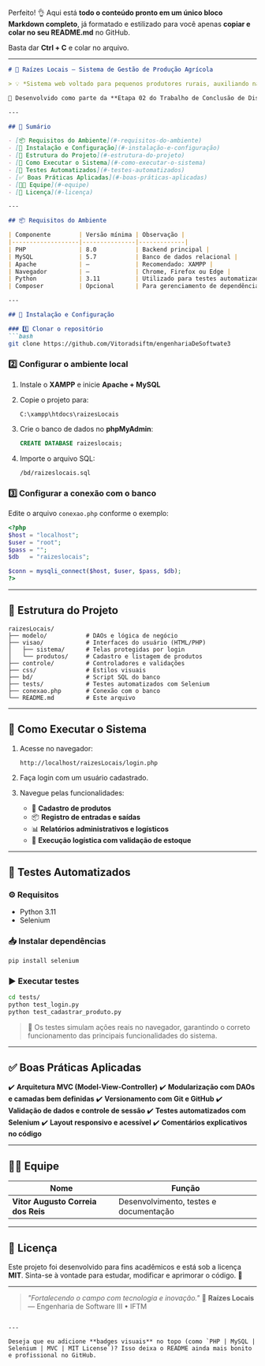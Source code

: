 Perfeito! 👌
Aqui está **todo o conteúdo pronto em um único bloco Markdown completo**, já formatado e estilizado para você apenas **copiar e colar no seu README.md** no GitHub.

Basta dar **Ctrl + C** e colar no arquivo.

---

````markdown
# 🌱 Raízes Locais — Sistema de Gestão de Produção Agrícola

> 💡 *Sistema web voltado para pequenos produtores rurais, auxiliando na gestão de entradas e saídas de produtos agrícolas, controle de estoque, validação administrativa e execução logística.*

📘 Desenvolvido como parte da **Etapa 02 do Trabalho de Conclusão de Disciplina (TCD)** da matéria **Engenharia de Software III (ESOF 3)**.

---

## 🧩 Sumário

- [📦 Requisitos do Ambiente](#-requisitos-do-ambiente)
- [🔧 Instalação e Configuração](#-instalação-e-configuração)
- [📁 Estrutura do Projeto](#-estrutura-do-projeto)
- [🚀 Como Executar o Sistema](#-como-executar-o-sistema)
- [🧪 Testes Automatizados](#-testes-automatizados)
- [✅ Boas Práticas Aplicadas](#-boas-práticas-aplicadas)
- [👨‍💻 Equipe](#-equipe)
- [💚 Licença](#-licença)

---

## 📦 Requisitos do Ambiente

| Componente        | Versão mínima | Observação |
|-------------------|---------------|-------------|
| PHP               | 8.0           | Backend principal |
| MySQL             | 5.7           | Banco de dados relacional |
| Apache            | —             | Recomendado: XAMPP |
| Navegador         | —             | Chrome, Firefox ou Edge |
| Python            | 3.11          | Utilizado para testes automatizados (Selenium) |
| Composer          | Opcional      | Para gerenciamento de dependências PHP |

---

## 🔧 Instalação e Configuração

### 1️⃣ Clonar o repositório
```bash
git clone https://github.com/Vitoradsiftm/engenhariaDeSoftwate3
````

### 2️⃣ Configurar o ambiente local

1. Instale o **XAMPP** e inicie **Apache + MySQL**
2. Copie o projeto para:

   ```
   C:\xampp\htdocs\raizesLocais
   ```
3. Crie o banco de dados no **phpMyAdmin**:

   ```sql
   CREATE DATABASE raizeslocais;
   ```
4. Importe o arquivo SQL:

   ```
   /bd/raizeslocais.sql
   ```

### 3️⃣ Configurar a conexão com o banco

Edite o arquivo `conexao.php` conforme o exemplo:

```php
<?php
$host = "localhost";
$user = "root";
$pass = "";
$db   = "raizeslocais";

$conn = mysqli_connect($host, $user, $pass, $db);
?>
```

---

## 📁 Estrutura do Projeto

```
raizesLocais/
├── modelo/           # DAOs e lógica de negócio
├── visao/            # Interfaces do usuário (HTML/PHP)
│   ├── sistema/      # Telas protegidas por login
│   └── produtos/     # Cadastro e listagem de produtos
├── controle/         # Controladores e validações
├── css/              # Estilos visuais
├── bd/               # Script SQL do banco
├── tests/            # Testes automatizados com Selenium
├── conexao.php       # Conexão com o banco
└── README.md         # Este arquivo
```

---

## 🚀 Como Executar o Sistema

1. Acesse no navegador:

   ```
   http://localhost/raizesLocais/login.php
   ```

2. Faça login com um usuário cadastrado.

3. Navegue pelas funcionalidades:

   * 🧺 **Cadastro de produtos**
   * 📦 **Registro de entradas e saídas**
   * 📊 **Relatórios administrativos e logísticos**
   * 🚚 **Execução logística com validação de estoque**

---

## 🧪 Testes Automatizados

### ⚙️ Requisitos

* Python 3.11
* Selenium

### 📥 Instalar dependências

```bash
pip install selenium
```

### ▶️ Executar testes

```bash
cd tests/
python test_login.py
python test_cadastrar_produto.py
```

> 💬 Os testes simulam ações reais no navegador, garantindo o correto funcionamento das principais funcionalidades do sistema.

---

## ✅ Boas Práticas Aplicadas

✔️ **Arquitetura MVC (Model-View-Controller)**
✔️ **Modularização com DAOs e camadas bem definidas**
✔️ **Versionamento com Git e GitHub**
✔️ **Validação de dados e controle de sessão**
✔️ **Testes automatizados com Selenium**
✔️ **Layout responsivo e acessível**
✔️ **Comentários explicativos no código**

---

## 👨‍💻 Equipe

| Nome                               | Função                                 |
| ---------------------------------- | -------------------------------------- |
| **Vitor Augusto Correia dos Reis** | Desenvolvimento, testes e documentação |

---

## 💚 Licença

Este projeto foi desenvolvido para fins acadêmicos e está sob a licença **MIT**.
Sinta-se à vontade para estudar, modificar e aprimorar o código. 🌿

---

> *"Fortalecendo o campo com tecnologia e inovação."* 🌾
> **Raízes Locais** — Engenharia de Software III • IFTM

```

---

Deseja que eu adicione **badges visuais** no topo (como `PHP | MySQL | Selenium | MVC | MIT License`)? Isso deixa o README ainda mais bonito e profissional no GitHub.
```
